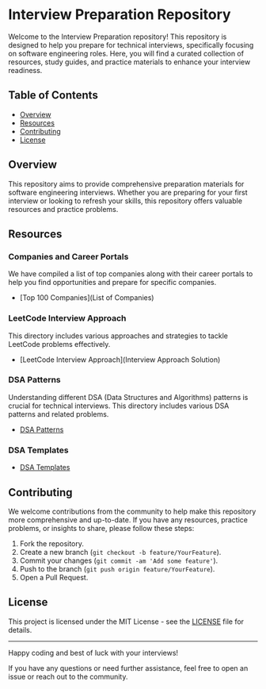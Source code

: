 # Interview Preparation Repository

Welcome to the Interview Preparation repository! This repository is designed to help you prepare for technical interviews, specifically focusing on software engineering roles. Here, you will find a curated collection of resources, study guides, and practice materials to enhance your interview readiness.

## Table of Contents

- [Overview](#overview)
- [Resources](#resources)
- [Contributing](#contributing)
- [License](#license)

## Overview

This repository aims to provide comprehensive preparation materials for software engineering interviews. Whether you are preparing for your first interview or looking to refresh your skills, this repository offers valuable resources and practice problems.

## Resources

### Companies and Career Portals

We have compiled a list of top companies along with their career portals to help you find opportunities and prepare for specific companies.

- [Top 100 Companies](List of Companies)

### LeetCode Interview Approach

This directory includes various approaches and strategies to tackle LeetCode problems effectively.

- [LeetCode Interview Approach](Interview Approach Solution)

### DSA Patterns

Understanding different DSA (Data Structures and Algorithms) patterns is crucial for technical interviews. This directory includes various DSA patterns and related problems.

- [DSA Patterns](DSA/DSA-Patterns)

### DSA Templates

- [DSA Templates](DSA/DSA-Templates)

## Contributing

We welcome contributions from the community to help make this repository more comprehensive and up-to-date. If you have any resources, practice problems, or insights to share, please follow these steps:

1. Fork the repository.
2. Create a new branch (`git checkout -b feature/YourFeature`).
3. Commit your changes (`git commit -am 'Add some feature'`).
4. Push to the branch (`git push origin feature/YourFeature`).
5. Open a Pull Request.

## License

This project is licensed under the MIT License - see the [LICENSE](LICENSE) file for details.

---

Happy coding and best of luck with your interviews!

If you have any questions or need further assistance, feel free to open an issue or reach out to the community.
